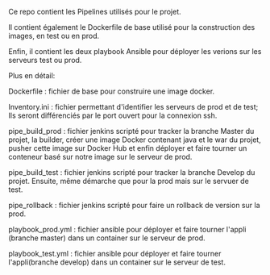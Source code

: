 Ce repo contient les Pipelines utilisés pour le projet.

Il contient également le Dockerfile de base utilisé pour la construction des 
images, en test ou en prod.

Enfin, il contient les deux playbook Ansible pour déployer les verions sur les
serveurs test ou prod.

Plus en détail:

Dockerfile : fichier de base pour construire une image docker.

Inventory.ini : fichier permettant d'identifier les serveurs de prod et de test;
Ils seront différenciés par le port ouvert pour la connexion ssh.

pipe_build_prod : fichier jenkins scripté pour tracker la branche Master du
projet, la builder, créer une image Docker contenant java et le war du projet, 
pusher cette image sur Docker Hub et enfin déployer et faire tourner un 
conteneur basé sur notre image sur le serveur de prod.

pipe_build_test : fichier jenkins scripté pour tracker la branche Develop du 
projet. Ensuite, même démarche que pour la prod mais sur le servuer de test.

pipe_rollback : fichier jenkins scripté pour faire un rollback de version 
sur la prod.

playbook_prod.yml : fichier ansible pour déployer et faire tourner 
l'appli (branche master) dans un container sur le serveur de prod.

playbook_test.yml : fichier ansible pour déployer et faire tourner 
l'appli(branche develop) dans un container sur le serveur de test.
